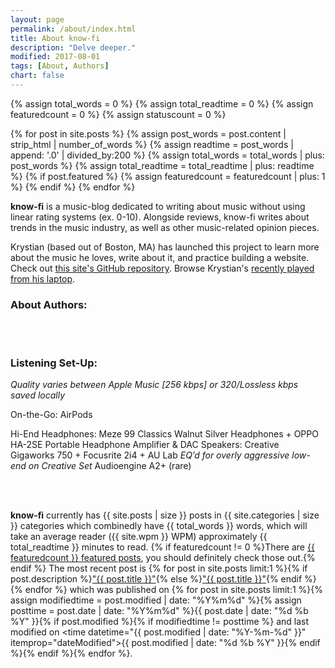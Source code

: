 ```yaml
---
layout: page
permalink: /about/index.html
title: About know-fi
description: "Delve deeper."
modified: 2017-08-01
tags: [About, Authors]
chart: false
---
```

{% assign total_words = 0 %}
{% assign total_readtime = 0 %}
{% assign featuredcount = 0 %}
{% assign statuscount = 0 %}

{% for post in site.posts %}
    {% assign post_words = post.content | strip_html | number_of_words %}
    {% assign readtime = post_words | append: '.0' | divided_by:200 %}
    {% assign total_words = total_words | plus: post_words %}
    {% assign total_readtime = total_readtime | plus: readtime %}
    {% if post.featured %}
    {% assign featuredcount = featuredcount | plus: 1 %}
    {% endif %}
{% endfor %}

<p></p>

**know-fi** is a music-blog dedicated to writing about music without using linear rating systems (ex. 0-10). Alongside reviews, know-fi writes about trends in the music industry, as well as other music-related opinion pieces.

Krystian (based out of Boston, MA) has launched this project to learn more about the music he loves, write about it, and practice building a website. Check out [this site's GitHub repository](https://github.com/worldkrysis/know-fi). Browse Krystian's [recently played from his laptop](https://www.last.fm/user/worldkrysis).

### About Authors:

<br><br>



### Listening Set-Up:
*Quality varies between Apple Music [256 kbps] or 320/Lossless kbps saved locally*

On-the-Go:
  AirPods

Hi-End Headphones:
  Meze 99 Classics Walnut Silver Headphones + OPPO HA-2SE Portable Headphone Amplifier & DAC
Speakers:
  Creative Gigaworks 750 + Focusrite 2i4 + AU Lab
    *EQ’d for overly aggressive low-end on Creative Set*
  Audioengine A2+ (rare)


<br> <br>

**know-fi** currently has {{ site.posts | size }} posts in {{ site.categories | size }} categories which combinedly have {{ total_words }} words, which will take an average reader ({{ site.wpm }} WPM) approximately <span class="time">{{ total_readtime }}</span> minutes to read. {% if featuredcount != 0 %}There are <a href="{{ site.url }}/featured">{{ featuredcount }} featured posts</a>, you should definitely check those out.{% endif %} The most recent post is {% for post in site.posts limit:1 %}{% if post.description %}<a href="{{ site.url }}{{ post.url }}" title="{{ post.description }}">"{{ post.title }}"</a>{% else %}<a href="{{ site.url }}{{ post.url }}" title="{{ post.description }}" title="Read more about {{ post.title }}">"{{ post.title }}"</a>{% endif %}{% endfor %} which was published on {% for post in site.posts limit:1 %}{% assign modifiedtime = post.modified | date: "%Y%m%d" %}{% assign posttime = post.date | date: "%Y%m%d" %}<time datetime="{{ post.date | date_to_xmlschema }}" class="post-time">{{ post.date | date: "%d %b %Y" }}</time>{% if post.modified %}{% if modifiedtime != posttime %} and last modified on <time datetime="{{ post.modified | date: "%Y-%m-%d" }}" itemprop="dateModified">{{ post.modified | date: "%d %b %Y" }}</time>{% endif %}{% endif %}{% endfor %}.
